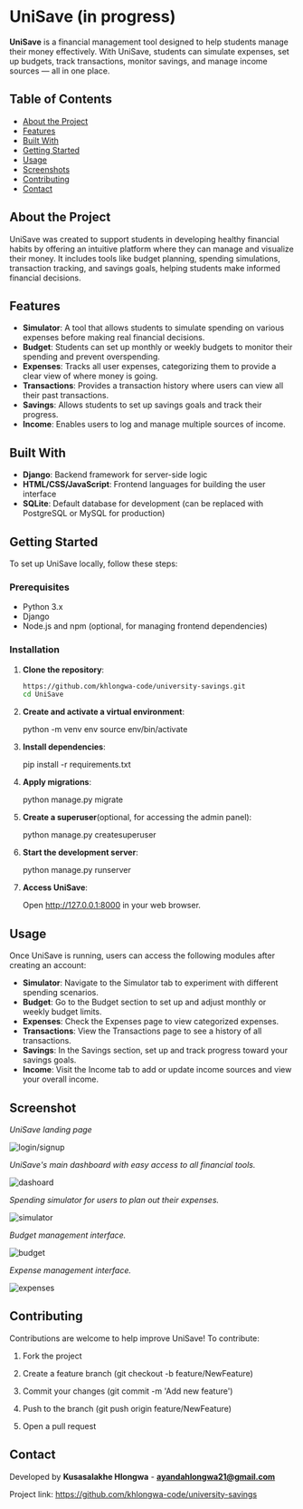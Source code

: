 # UniSave (in progress)

**UniSave** is a financial management tool designed to help students manage their money effectively. With UniSave, 
students can simulate expenses, set up budgets, track transactions, monitor savings, and manage income sources — all in one place.

## Table of Contents
- [About the Project](#about-the-project)
- [Features](#features)
- [Built With](#built-with)
- [Getting Started](#getting-started)
- [Usage](#usage)
- [Screenshots](#screenshots)
- [Contributing](#contributing)
- [Contact](#contact)

## About the Project

UniSave was created to support students in developing healthy financial habits by offering an intuitive platform where they can manage 
and visualize their money. It includes tools like budget planning, spending simulations, transaction tracking, and savings goals, helping 
students make informed financial decisions.

## Features

- **Simulator**: A tool that allows students to simulate spending on various expenses before making real financial decisions.
- **Budget**: Students can set up monthly or weekly budgets to monitor their spending and prevent overspending.
- **Expenses**: Tracks all user expenses, categorizing them to provide a clear view of where money is going.
- **Transactions**: Provides a transaction history where users can view all their past transactions.
- **Savings**: Allows students to set up savings goals and track their progress.
- **Income**: Enables users to log and manage multiple sources of income.

## Built With

- **Django**: Backend framework for server-side logic
- **HTML/CSS/JavaScript**: Frontend languages for building the user interface
- **SQLite**: Default database for development (can be replaced with PostgreSQL or MySQL for production)

## Getting Started

To set up UniSave locally, follow these steps:

### Prerequisites

- Python 3.x
- Django
- Node.js and npm (optional, for managing frontend dependencies)

### Installation

1. **Clone the repository**:
   ```bash
   https://github.com/khlongwa-code/university-savings.git
   cd UniSave

2. **Create and activate a virtual environment**:
    
    python -m venv env
    source env/bin/activate

3. **Install dependencies**:
   
   pip install -r requirements.txt

4. **Apply migrations**:

   python manage.py migrate

5. **Create a superuser**(optional, for accessing the admin panel):
   
   python manage.py createsuperuser

6. **Start the development server**:

   python manage.py runserver

7. **Access UniSave**:

    Open http://127.0.0.1:8000 in your web browser.

## Usage

Once UniSave is running, users can access the following modules after creating an account:

- **Simulator**: Navigate to the Simulator tab to experiment with different spending scenarios.
- **Budget**: Go to the Budget section to set up and adjust monthly or weekly budget limits.
- **Expenses**: Check the Expenses page to view categorized expenses.
- **Transactions**: View the Transactions page to see a history of all transactions.
- **Savings**: In the Savings section, set up and track progress toward your savings goals.
- **Income**: Visit the Income tab to add or update income sources and view your overall income.

## Screenshot

*UniSave landing page*

![login/signup](screenshots/login_signup.png)

*UniSave's main dashboard with easy access to all financial tools.*

![dashoard](UniSave/static/screenshots/home.png)

*Spending simulator for users to plan out their expenses.*

![simulator](screenshots/simulator.png)

*Budget management interface.*

![budget](screenshots/budget.png)

*Expense management interface.*

![expenses](screenshots/expenses.png)

## Contributing

Contributions are welcome to help improve UniSave! To contribute:

1. Fork the project

2. Create a feature branch (git checkout -b feature/NewFeature)

3. Commit your changes (git commit -m 'Add new feature')

4. Push to the branch (git push origin feature/NewFeature)

5. Open a pull request

## Contact

Developed by **Kusasalakhe Hlongwa** - **ayandahlongwa21@gmail.com**

Project link: https://github.com/khlongwa-code/university-savings
